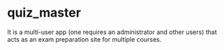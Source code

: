 # quiz_master
It is a multi-user app (one requires an administrator and other users) that acts as an exam preparation site for multiple courses.
